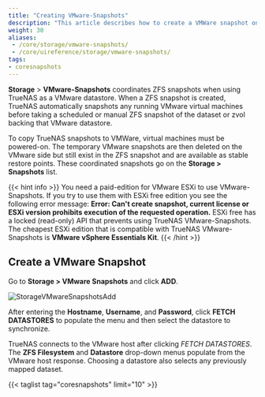 ```yaml
---
title: "Creating VMware-Snapshots"
description: "This article describes how to create a VMWare snapshot on TrueNAS CORE."
weight: 30
aliases:
 - /core/storage/vmware-snapshots/
 - /core/uireference/storage/vmware-snapshots/
tags:
- coresnapshots
---
```

 
**Storage** > **VMware-Snapshots** coordinates ZFS snapshots when using TrueNAS as a VMware datastore.
When a ZFS snapshot is created, TrueNAS automatically snapshots any running VMware virtual machines before taking a scheduled or manual ZFS snapshot of the dataset or zvol backing that VMware datastore.

To copy TrueNAS snapshots to VMWare, virtual machines must be powered-on.
The temporary VMware snapshots are then deleted on the VMware side but still exist in the ZFS snapshot and are available as stable restore points.
These coordinated snapshots go on the **Storage > Snapshots** list.

{{< hint info >}}
You need a paid-edition for VMware ESXi to use VMware-Snapshots. 
If you try to use them with ESXi free edition you see the following error message: **Error: Can't create snapshot, current license or ESXi version prohibits execution of the requested operation.** 
ESXi free has a locked (read-only) API that prevents using TrueNAS VMware-Snapshots. 
The cheapest ESXi edition that is compatible with TrueNAS VMware-Snapshots is **VMware vSphere Essentials Kit**.
{{< /hint >}}

## Create a VMware Snapshot

Go to **Storage > VMware Snapshots** and click **ADD**.

![StorageVMwareSnapshotsAdd](/images/CORE/12.0/StorageVMwareSnapshotsAdd.png "Creating a VMware Snapshot")

After entering the **Hostname**, **Username**, and **Password**, click **FETCH DATASTORES** to populate the menu and then select the datastore to synchronize. 

TrueNAS connects to the VMware host after clicking *FETCH DATASTORES*.
The **ZFS Filesystem** and **Datastore** drop-down menus populate from the VMware host response.
Choosing a datastore also selects any previously mapped dataset.

{{< taglist tag="coresnapshots" limit="10" >}}
